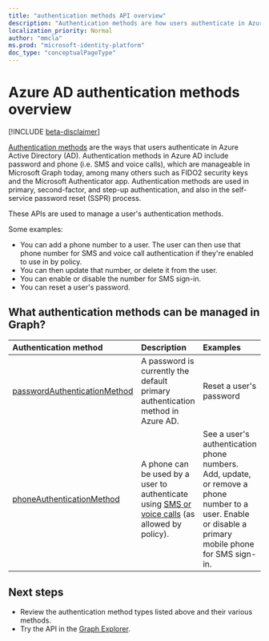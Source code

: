 ```yaml
---
title: "authentication methods API overview"
description: "Authentication methods are how users authenticate in Azure AD."
localization_priority: Normal
author: "mmcla"
ms.prod: "microsoft-identity-platform"
doc_type: "conceptualPageType"
---
```


# Azure AD authentication methods overview

[!INCLUDE [beta-disclaimer](../../includes/beta-disclaimer.md)]

[Authentication methods](https://docs.microsoft.com/azure/active-directory/authentication/concept-authentication-methods) are the ways that users authenticate in Azure Active Directory (AD). Authentication methods in Azure AD include password and phone (i.e. SMS and voice calls), which are manageable in Microsoft Graph today, among many others such as FIDO2 security keys and the Microsoft Authenticator app. Authentication methods are used in primary, second-factor, and step-up authentication, and also in the self-service password reset (SSPR) process.

These APIs are used to manage a user's authentication methods. 

Some examples:

* You can add a phone number to a user. The user can then use that phone number for SMS and voice call authentication if they're enabled to use in by policy. 
* You can then update that number, or delete it from the user.
* You can enable or disable the number for SMS sign-in.
* You can reset a user's password.

## What authentication methods can be managed in Graph?

|Authentication method       | Description |Examples     |
|:---------------------------|:------------|:------------|
|[passwordAuthenticationMethod](passwordauthenticationmethod.md)| A password is currently the default primary authentication method in Azure AD.|Reset a user's password|
|[phoneAuthenticationMethod](phoneauthenticationmethod.md)|A phone can be used by a user to authenticate using [SMS or voice calls](https://docs.microsoft.com/azure/active-directory/authentication/concept-authentication-methods#phone-options) (as allowed by policy).|See a user's authentication phone numbers. Add, update, or remove a phone number to a user. Enable or disable a primary mobile phone for SMS sign-in.|

## Next steps

* Review the authentication method types listed above and their various methods.
* Try the API in the [Graph Explorer](https://developer.microsoft.com/graph/graph-explorer).
